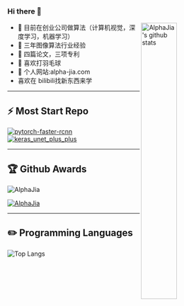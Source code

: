 


### Hi there 👋

 <a href="http://alpha-jia.com//"><img align="right" alt="AlphaJia's github stats" width="40%" src="https://github-readme-stats.vercel.app/api?username=AlphaJia&show_icons=true&theme=radical&count_private=true,prs)"></a>
 
- 🔭 目前在创业公司做算法（计算机视觉，深度学习，机器学习）
- 👯 三年图像算法行业经验
- 🌱 四篇论文，三项专利
- 🏃 喜欢打羽毛球
- 🤔 个人网站:alpha-jia.com
- 喜欢在 bilibili找新东西来学


-------------------
## ⚡ Most Start Repo
[![pytorch-faster-rcnn](https://github-readme-stats.vercel.app/api/pin/?username=AlphaJia&repo=pytorch-faster-rcnn&theme=radical)](https://github.com/AlphaJia/pytorch-faster-rcnn)
[![keras_unet_plus_plus](https://github-readme-stats.vercel.app/api/pin/?username=AlphaJia&repo=keras_unet_plus_plus&theme=radical)](https://github.com/AlphaJia/keras_unet_plus_plus)

-------------------
## :trophy: Github Awards

<p align="left"> <img src="https://komarev.com/ghpvc/?username=AlphaJia&label=Profile%20views&color=0e75b6&style=flat" alt="AlphaJia" /> </p>
<p align="left"> 
</p>
<p align="left"> 
	<a href="https://github.com/ryo-ma/github-profile-trophy">
	<img src="https://github-profile-trophy.vercel.app/?username=AlphaJia&theme=chalk&margin-w=15" alt="AlphaJia" />
	</a> 
</p>

-------------------  
## ✏️ Programming Languages

![Top Langs](https://github-readme-stats.vercel.app/api/top-langs/?username=AlphaJia&theme=cobalt&langs_count=10&layout=compact) 


 


